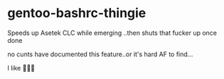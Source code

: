 # gentoo-bashrc-thingie
Speeds up Asetek CLC while emerging ..then shuts that fucker up once done

no cunts have documented this feature..or it's hard AF to find... 

I like 🐢🐢🐢
